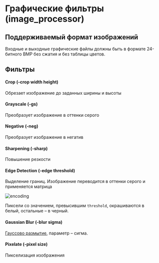 # Графические фильтры (image_processor)

## Поддерживаемый формат изображений

Входные и выходные графические файлы должны быть в формате 24-битного BMP без сжатия и без таблицы цветов.

## Фильтры

#### Crop (-crop width height)
Обрезает изображение до заданных ширины и высоты

#### Grayscale (-gs)
Преобразует изображение в оттенки серого

#### Negative (-neg)
Преобразует изображение в негатив

#### Sharpening (-sharp)
Повышение резкости

#### Edge Detection (-edge threshold)
Выделение границ. Изображение переводится в оттенки серого и применяется матрица

![encoding](https://latex.codecogs.com/svg.image?%5Cbegin%7Bbmatrix%7D%20&%20-1%20&%20%20%5C%5C-1%20&%204%20&%20-1%20%5C%5C%20&%20-1%20&%20%20%5C%5C%5Cend%7Bbmatrix%7D)

Пиксели со значением, превысившим `threshold`, окрашиваются в белый, остальные – в черный.

#### Gaussian Blur (-blur sigma)
[Гауссово размытие](https://ru.wikipedia.org/wiki/Размытие_по_Гауссу),
параметр – сигма.

#### Pixelate (-pixel size)
Пикселизация изображения
